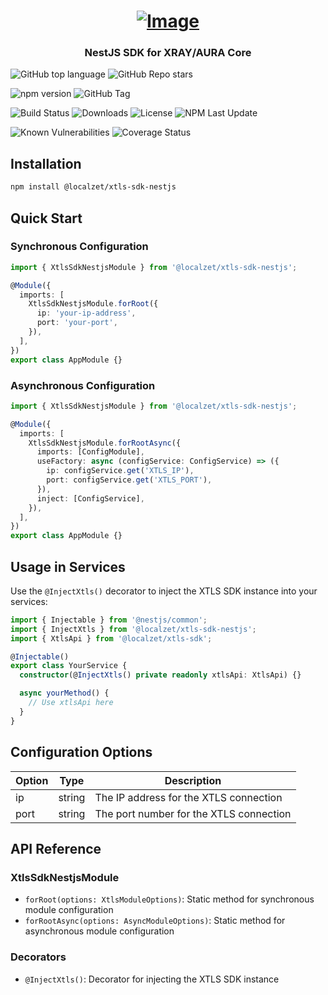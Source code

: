 <h1 align="center"><a href="#"><img src="https://static.zorin.space/assets/media/logos/ZorinProjectsSP.svg" alt="Image"></a></h1>

<h3 align="center">NestJS SDK for XRAY/AURA Core</h3>

![GitHub top language](https://img.shields.io/github/languages/top/localzet/xtls-sdk-nestjs)
![GitHub Repo stars](https://img.shields.io/github/stars/localzet/xtls-sdk-nestjs)

![npm version](https://img.shields.io/npm/v/@localzet/xtls-sdk-nestjs)
![GitHub Tag](https://img.shields.io/github/v/tag/localzet/xtls-sdk-nestjs)

![Build Status](https://img.shields.io/github/actions/workflow/status/localzet/xtls-sdk-nestjs/.github/workflows/deploy-lib.yml)
![Downloads](https://img.shields.io/npm/dt/@localzet/xtls-sdk-nestjs)
![License](https://img.shields.io/npm/l/@localzet/xtls-sdk-nestjs)
![NPM Last Update](https://img.shields.io/npm/last-update/%40localzet%2Fxtls-sdk-nestjs)

![Known Vulnerabilities](https://snyk.io/test/github/localzet/xtls-sdk-nestjs/badge.svg)
![Coverage Status](https://img.shields.io/codecov/c/github/localzet/xtls-sdk-nestjs)

## Installation

```bash
npm install @localzet/xtls-sdk-nestjs
```

## Quick Start

### Synchronous Configuration

```typescript
import { XtlsSdkNestjsModule } from '@localzet/xtls-sdk-nestjs';

@Module({
  imports: [
    XtlsSdkNestjsModule.forRoot({
      ip: 'your-ip-address',
      port: 'your-port',
    }),
  ],
})
export class AppModule {}
```

### Asynchronous Configuration

```typescript
import { XtlsSdkNestjsModule } from '@localzet/xtls-sdk-nestjs';

@Module({
  imports: [
    XtlsSdkNestjsModule.forRootAsync({
      imports: [ConfigModule],
      useFactory: async (configService: ConfigService) => ({
        ip: configService.get('XTLS_IP'),
        port: configService.get('XTLS_PORT'),
      }),
      inject: [ConfigService],
    }),
  ],
})
export class AppModule {}
```

## Usage in Services

Use the `@InjectXtls()` decorator to inject the XTLS SDK instance into your services:

```typescript
import { Injectable } from '@nestjs/common';
import { InjectXtls } from '@localzet/xtls-sdk-nestjs';
import { XtlsApi } from '@localzet/xtls-sdk';

@Injectable()
export class YourService {
  constructor(@InjectXtls() private readonly xtlsApi: XtlsApi) {}

  async yourMethod() {
    // Use xtlsApi here
  }
}
```

## Configuration Options

| Option | Type   | Description                             |
| ------ | ------ | --------------------------------------- |
| ip     | string | The IP address for the XTLS connection  |
| port   | string | The port number for the XTLS connection |

## API Reference

### XtlsSdkNestjsModule

- `forRoot(options: XtlsModuleOptions)`: Static method for synchronous module configuration
- `forRootAsync(options: AsyncModuleOptions)`: Static method for asynchronous module configuration

### Decorators

- `@InjectXtls()`: Decorator for injecting the XTLS SDK instance
